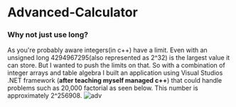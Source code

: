 # Advanced-Calculator
### Why not just use long?
As you're probably aware integers(in c++) have a limit. Even with an unsigned long 4294967295(also represented as 2^32) is the largest value it can store. But I wanted to push the limits on that. So with a combination of integer arrays
and table algebra I built an application using Visual Studios .NET framework (**after teaching myself managed c++**) that could handle problems such as 20,000 factorial as seen below. This number is approximately 2^256908.
![adv](https://user-images.githubusercontent.com/25839788/45656437-0cb28480-baab-11e8-93d1-e5cd793e8705.png)

